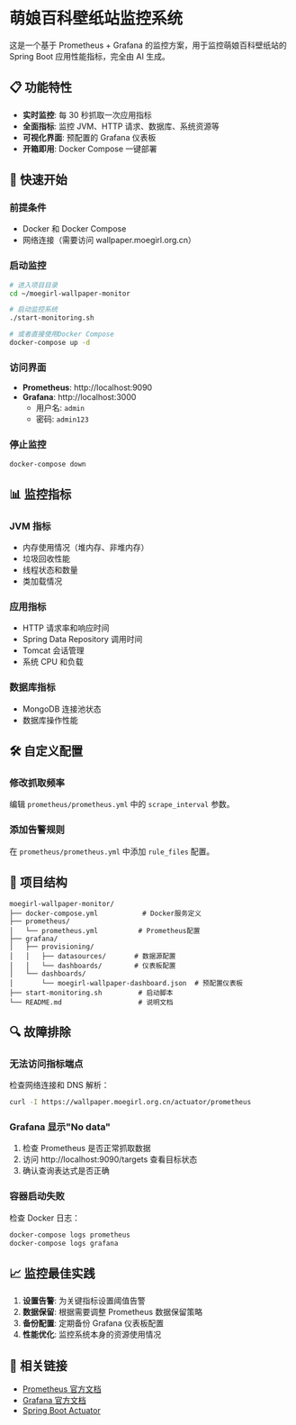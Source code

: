# 萌娘百科壁纸站监控系统

这是一个基于 Prometheus + Grafana 的监控方案，用于监控萌娘百科壁纸站的 Spring Boot 应用性能指标，完全由 AI 生成。

## 📋 功能特性

-   **实时监控**: 每 30 秒抓取一次应用指标
-   **全面指标**: 监控 JVM、HTTP 请求、数据库、系统资源等
-   **可视化界面**: 预配置的 Grafana 仪表板
-   **开箱即用**: Docker Compose 一键部署

## 🚀 快速开始

### 前提条件

-   Docker 和 Docker Compose
-   网络连接（需要访问 wallpaper.moegirl.org.cn）

### 启动监控

```bash
# 进入项目目录
cd ~/moegirl-wallpaper-monitor

# 启动监控系统
./start-monitoring.sh

# 或者直接使用Docker Compose
docker-compose up -d
```

### 访问界面

-   **Prometheus**: http://localhost:9090
-   **Grafana**: http://localhost:3000
    -   用户名: `admin`
    -   密码: `admin123`

### 停止监控

```bash
docker-compose down
```

## 📊 监控指标

### JVM 指标

-   内存使用情况（堆内存、非堆内存）
-   垃圾回收性能
-   线程状态和数量
-   类加载情况

### 应用指标

-   HTTP 请求率和响应时间
-   Spring Data Repository 调用时间
-   Tomcat 会话管理
-   系统 CPU 和负载

### 数据库指标

-   MongoDB 连接池状态
-   数据库操作性能

## 🛠️ 自定义配置

### 修改抓取频率

编辑 `prometheus/prometheus.yml` 中的 `scrape_interval` 参数。

### 添加告警规则

在 `prometheus/prometheus.yml` 中添加 `rule_files` 配置。

## 📁 项目结构

```
moegirl-wallpaper-monitor/
├── docker-compose.yml           # Docker服务定义
├── prometheus/
│   └── prometheus.yml          # Prometheus配置
├── grafana/
│   ├── provisioning/
│   │   ├── datasources/       # 数据源配置
│   │   └── dashboards/        # 仪表板配置
│   └── dashboards/
│       └── moegirl-wallpaper-dashboard.json  # 预配置仪表板
├── start-monitoring.sh         # 启动脚本
└── README.md                   # 说明文档
```

## 🔍 故障排除

### 无法访问指标端点

检查网络连接和 DNS 解析：

```bash
curl -I https://wallpaper.moegirl.org.cn/actuator/prometheus
```

### Grafana 显示"No data"

1. 检查 Prometheus 是否正常抓取数据
2. 访问 http://localhost:9090/targets 查看目标状态
3. 确认查询表达式是否正确

### 容器启动失败

检查 Docker 日志：

```bash
docker-compose logs prometheus
docker-compose logs grafana
```

## 📈 监控最佳实践

1. **设置告警**: 为关键指标设置阈值告警
2. **数据保留**: 根据需要调整 Prometheus 数据保留策略
3. **备份配置**: 定期备份 Grafana 仪表板配置
4. **性能优化**: 监控系统本身的资源使用情况

## 🔗 相关链接

-   [Prometheus 官方文档](https://prometheus.io/docs/)
-   [Grafana 官方文档](https://grafana.com/docs/)
-   [Spring Boot Actuator](https://docs.spring.io/spring-boot/docs/current/reference/html/actuator.html)
